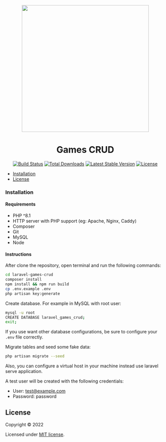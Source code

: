 <p align="center"><a href="https://laravel.com" target="_blank"><img src="https://raw.githubusercontent.com/laravel/art/master/logo-lockup/5%20SVG/2%20CMYK/1%20Full%20Color/laravel-logolockup-cmyk-red.svg" width="400"></a></p>

<p>
<h1 align="center">Games CRUD</h1>

<p align="center">
<a href="https://github.com/laravel/framework/actions"><img src="https://github.com/laravel/framework/workflows/tests/badge.svg" alt="Build Status"></a>
<a href="https://packagist.org/packages/laravel/framework"><img src="https://img.shields.io/packagist/dt/laravel/framework" alt="Total Downloads"></a>
<a href="https://packagist.org/packages/laravel/framework"><img src="https://img.shields.io/packagist/v/laravel/framework" alt="Latest Stable Version"></a>
<a href="https://packagist.org/packages/laravel/framework"><img src="https://img.shields.io/packagist/l/laravel/framework" alt="License"></a>
</p>

- [Installation](#installation)
- [License](#license)

### Installation
#### Requirements
- PHP ^8.1
- HTTP server with PHP support (eg: Apache, Nginx, Caddy)
- Composer
- Git
- MySQL
- Node

#### Instructions
After clone the repository, open terminal and run the following commands:
```bash
cd laravel-games-crud
composer install
npm install && npm run build
cp .env.example .env
php artisan key:generate
```
Create database. For example in MySQL with root user:
```bash
mysql -u root
CREATE DATABASE laravel_games_crud;
exit;
```
If you use want other database configurations, be sure to configure your `.env` file correctly.

Migrate tables and seed some fake data:
```bash
php artisan migrate --seed
```

Also, you can configure a virtual host in your machine instead use laravel serve application.

A test user will be created with the following credentials:
* User: test@example.com
* Password: password

## License

Copyright © 2022

Licensed under [MIT license](LICENSE.md).
